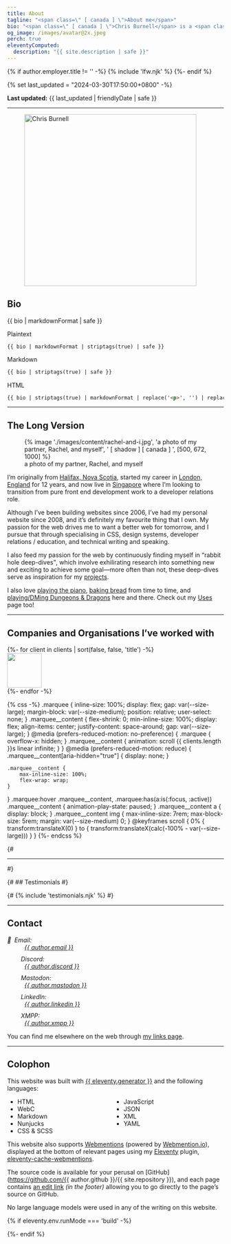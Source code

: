 ```yaml
---
title: About
tagline: "<span class=\" [ canada ] \">About me</span>"
bio: "<span class=\" [ canada ] \">Chris Burnell</span> is a <span class=\" [ canada ] \">Canadian</span> Front End Developer / Software Engineer. He was a dedicated volunteer Organiser for the [State of the Browser](https://stateofthebrowser.com) conference from 2018 to 2024, having brought together over 50 leading speakers to the delight of 150+ attendees each year. He’s [“Ravenous for CSS”](https://chrisburnell.com/tag/css/), often found [rabbit-hole deep-diving](https://chrisburnell.com/projects/), and his [Webmention Plugin](https://chrisburnell.com/eleventy-cache-webmentions/) for [Eleventy](https://11ty.dev) helps people connect across the [Fediverse](https://en.wikipedia.org/wiki/Fediverse) and [IndieWeb](https://indieweb.org)."
og_image: /images/avatar@2x.jpeg
perch: true
eleventyComputed:
  description: "{{ site.description | safe }}"
---
```


{% if author.employer.title != '' -%}
    {% include 'lfw.njk' %}
{%- endif %}

<p hidden><strong>I’ve got a <a href="https://chrisburnell.com/cv/">CV / resumé</a>, if that’s what you’re looking for.</strong></p>

{% set last_updated = "2024-03-30T17:50:00+0800" -%}
<p class=" [ center  inline-center ] "><strong>Last updated:</strong> <time datetime="{{ last_updated | rfc3339Date }}">{{ last_updated | friendlyDate | safe }}</time></p>

<hr>

<figure class=" [ overflow ] ">
    <img src="/images/avatar@4x.jpeg" alt="Chris Burnell" class=" [ shadow ] [ canada ] " width="400" height="400" loading="lazy" decoding="async">
</figure>

## Bio

{{ bio | markdownFormat | safe }}

<c-details>
<summary>Plaintext</summary>

```text
{{ bio | markdownFormat | striptags(true) | safe }}
```

</c-details>

<c-details>
<summary>Markdown</summary>

```markdown
{{ bio | striptags(true) | safe }}
```

</c-details>

<c-details>
<summary>HTML</summary>

```html
{{ bio | striptags(true) | markdownFormat | replace('<p>', '') | replace('</p>', '') | safe }}
```

</c-details>

<hr>

## The Long Version

<figure>
    {% image './images/content/rachel-and-i.jpg', 'a photo of my partner, Rachel, and myself', ' [ shadow ] [ canada ] ', [500, 672, 1000] %}
    <figcaption>a photo of my partner, Rachel, and myself</figcaption>
</figure>

I’m originally from [<span class=" [ canada ] ">Halifax, Nova Scotia</span>](https://www.openstreetmap.org/#map=13/44.6463/-63.6162), started my career in [London, England](https://www.openstreetmap.org/#map=10/51.4898/-0.0882) for 12 years, and now live in [Singapore](https://www.openstreetmap.org/#map=14/1.3156/103.9425) where I’m looking to transition from pure front end development work to a developer relations role.

Although I’ve been building websites since 2006, I’ve had my personal website since 2008, and it’s definitely my favourite thing that I own. My passion for the web drives me to want a better web for tomorrow, and I pursue that through specialising in CSS, design systems, developer relations / education, and technical writing and speaking.

I also feed my passion for the web by continuously finding myself in <q>rabbit hole deep-dives</q>, which involve exhilirating research into something new and exciting to achieve some goal—more often than not, these deep-dives serve as inspiration for my [projects](https://chrisburnell.com/projects/).

I also love <a href="https://chrisburnell.com/note/1510316111/" title="this link is a joke">playing the piano</a>, [baking bread](https://chrisburnell.com/note/1574856597/) from time to time, and [playing/DMing Dungeons & Dragons](https://chrisburnell.com/projects/#personal-projects) here and there. Check out my [Uses](/uses/) page too!

<hr>

<h2 id="clients">Companies and Organisations I’ve worked with</h2>

<div class=" [ marquee ] ">
    <div class=" [ marquee__content ] ">
        {%- for client in clients | sort(false, false, 'title') -%}
            <article>
                <a href="{{ client.url }}" title="{{ client.title | safe }}" rel="external noopener">
                    <img src="/images/content/{{ client.image }}"{% if client.darkInvert %} class="dark-invert-colors"{% endif %} alt="" height="80">
                </a>
            </article>
        {%- endfor -%}
    </div>
    <div class=" [ marquee__content ] " aria-hidden="true" hidden>
        {%- for client in clients | sort(false, false, 'title') -%}
            <article>
                <a href="{{ client.url }}" title="{{ client.title | safe }}" rel="external noopener" tabindex="-1">
                    <img src="/images/content/{{ client.image }}"{% if client.darkInvert %} class="dark-invert-colors"{% endif %} alt="" height="80">
                </a>
            </article>
        {%- endfor -%}
    </div>
</div>

{% css -%}
.marquee {
    inline-size: 100%;
    display: flex;
    gap: var(--size-large);
    margin-block: var(--size-medium);
    position: relative;
    user-select: none;
}
.marquee__content {
    flex-shrink: 0;
    min-inline-size: 100%;
    display: flex;
    align-items: center;
    justify-content: space-around;
    gap: var(--size-large);
}
@media (prefers-reduced-motion: no-preference) {
    .marquee {
        overflow-x: hidden;
    }
    .marquee__content {
        animation: scroll {{ clients.length }}s linear infinite;
    }
}
@media (prefers-reduced-motion: reduce) {
    .marquee__content[aria-hidden="true"] {
        display: none;
    }

    .marquee__content {
        max-inline-size: 100%;
        flex-wrap: wrap;
    }
}
.marquee:hover .marquee__content,
.marquee:has(a:is(:focus, :active)) .marquee__content  {
    animation-play-state: paused;
}
.marquee__content a {
    display: block;
}
.marquee__content img {
    max-inline-size: 7rem;
    max-block-size: 5rem;
    margin: var(--size-medium) 0;
}
@keyframes scroll {
    0% {
        transform:translateX(0)
    }
    to {
        transform:translateX(calc(-100% - var(--size-large)))
    }
}
{%- endcss %}

{# <hr> #}

{# ## Testimonials #}

{# {% include 'testimonials.njk' %} #}

<hr>

## Contact

<address>
    <dl>
        <dt><c-emoji style="margin-inline-end: 1ex;">📧</c-emoji>Email:</dt>
        <dd><a href="mailto:{{ author.email }}" class=" [ canada ] ">{{ author.email }}</a></dd>
        <dt><c-emoji><svg width="24" height="24" aria-hidden="true" focusable="false" style="margin-inline-end: 1ex;"><use href="#svg--discord"></use></svg></c-emoji>Discord:</dt>
        <dd><a href="https://discordapp.com/users/{{ author.discord_id }}" class=" [ canada ] " title="{{ author.name }} on Discord">{{ author.discord }}</a></dd>
        <dt><c-emoji><svg width="24" height="24" aria-hidden="true" focusable="false" style="margin-inline-end: 1ex;"><use href="#svg--mastodon"></use></svg></c-emoji>Mastodon:</dt>
        <dd><a href="https://{{ author.mastodon_domain }}/@{{ author.mastodon.split('@')[1] }}" class=" [ canada ] " title="{{ author.name }} on Mastodon">{{ author.mastodon }}</a></dd>
        <dt><c-emoji><svg width="24" height="24" aria-hidden="true" focusable="false" style="margin-inline-end: 1ex;"><use href="#svg--linkedin"></use></svg></c-emoji>LinkedIn:</dt>
        <dd><a href="https://www.linkedin.com/in/{{ author.linkedin }}" class=" [ canada ] " title="{{ author.name }} on LinkedIn">{{ author.linkedin }}</a></dd>
        <dt><c-emoji><svg width="24" height="24" aria-hidden="true" focusable="false" style="margin-inline-end: 1ex;"><use href="#svg--xmpp"></use></svg></c-emoji>XMPP:</dt>
        <dd><a href="xmpp:{{ author.xmpp }}" class=" [ canada ] " title="{{ author.name }} on XMPP">{{ author.xmpp }}</a></dd>
    </dl>
</address>

You can find me elsewhere on the web through [my links page](/links/).

<hr>

## Colophon

This website was built with [{{ eleventy.generator }}](https://11ty.dev) and the following languages:

<ul style="column-count: 2;">
    <li>HTML</li>
    <li>WebC</li>
    <li>Markdown</li>
    <li>Nunjucks</li>
    <li>CSS & SCSS</li>
    <li>JavaScript</li>
    <li>JSON</li>
    <li>XML</li>
    <li>YAML</li>
</ul>

This website also supports [Webmentions](https://indieweb.org/webmention) (powered by [Webmention.io](https://webmention.io)), displayed at the bottom of relevant pages using my [Eleventy](https://11ty.dev) plugin, [eleventy-cache-webmentions](/eleventy-cache-webmentions/).

The source code is available for your perusal on [GitHub](https://github.com/{{ author.github }}/{{ site.repository }}), and each page contains [an edit link](#edit) *(in the footer)* allowing you to go directly to the page’s source on GitHub.

No large language models were used in any of the writing on this website.

{% if eleventy.env.runMode === 'build' -%}
    <div id="wcb" class="carbonbadge wcb-d"></div>
    <script src="https://unpkg.com/website-carbon-badges@1.1.3/b.min.js" defer></script>
{%- endif %}
